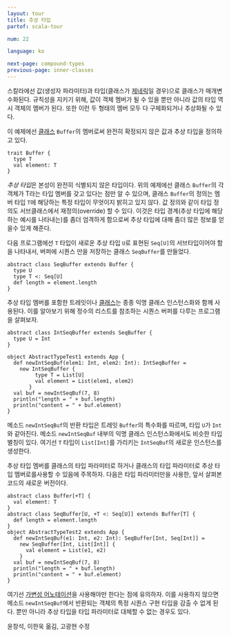 ```yaml
---
layout: tour
title: 추상 타입
partof: scala-tour

num: 22

language: ko

next-page: compound-types
previous-page: inner-classes
---
```


스칼라에선 값(생성자 파라미터)과 타입(클래스가 [제네릭](generic-classes.html)일 경우)으로 클래스가 매개변수화된다. 규칙성을 지키기 위해, 값이 객체 멤버가 될 수 있을 뿐만 아니라 값의 타입 역시 객체의 멤버가 된다. 또한 이런 두 형태의 멤버 모두 다 구체화되거나 추상화될 수 있다.

이 예제에선 [클래스](traits.html) `Buffer`의 멤버로써 완전히 확정되지 않은 값과 추상 타입을 정의하고 있다.

    trait Buffer {
      type T
      val element: T
    }

*추상 타입*은 본성이 완전히 식별되지 않은 타입이다. 위의 예제에선 클래스 `Buffer`의 각 객체가 T라는 타입 멤버를 갖고 있다는 점만 알 수 있으며, 클래스 `Buffer`의 정의는 멤버 타입 `T`에 해당하는 특정 타입이 무엇이지 밝히고 있지 않다. 값 정의와 같이 타입 정의도 서브클래스에서 재정의(override) 할 수 있다. 이것은 타입 경계(추상 타입에 해당하는 예시를 나타내는)를 좀더 엄격하게 함으로써 추상 타입에 대해 좀더 많은 정보를 얻을수 있게 해준다.

다음 프로그램에선 `T` 타입이 새로운 추상 타입 `U`로 표현된 `Seq[U]`의 서브타입이어야 함을 나타내서, 버퍼에 시퀀스 만을 저장하는 클래스 `SeqBuffer`를 만들었다.

    abstract class SeqBuffer extends Buffer {
      type U
      type T <: Seq[U]
      def length = element.length
    }

추상 타입 멤버를 포함한 트레잇이나 [클래스](classes.html)는 종종 익명 클래스 인스턴스화와 함께 사용된다. 이를 알아보기 위해 정수의 리스트를 참조하는 시퀀스 버퍼를 다루는 프로그램을 살펴보자.

    abstract class IntSeqBuffer extends SeqBuffer {
      type U = Int
    }

    object AbstractTypeTest1 extends App {
      def newIntSeqBuf(elem1: Int, elem2: Int): IntSeqBuffer =
        new IntSeqBuffer {
             type T = List[U]
             val element = List(elem1, elem2)
           }
      val buf = newIntSeqBuf(7, 8)
      println("length = " + buf.length)
      println("content = " + buf.element)
    }

메소드 `newIntSeqBuf`의 반환 타입은 트레잇 `Buffer`의 특수화를 따르며, 타입 `U`가 `Int`와 같아진다. 메소드 `newIntSeqBuf` 내부의 익명 클래스 인스턴스화에서도 비슷한 타입 별칭이 있다. 여기선 `T` 타입이 `List[Int]`를 가리키는 `IntSeqBuf`의 새로운 인스턴스를 생성한다.

추상 타입 멤버를 클래스의 타입 파라미터로 하거나 클래스의 타입 파라미터로 추상 타입 멤버로를사용할 수 있음에 주목하자. 다음은 타입 파라미터만을 사용한, 앞서 살펴본 코드의 새로운 버전이다.

    abstract class Buffer[+T] {
      val element: T
    }
    abstract class SeqBuffer[U, +T <: Seq[U]] extends Buffer[T] {
      def length = element.length
    }
    object AbstractTypeTest2 extends App {
      def newIntSeqBuf(e1: Int, e2: Int): SeqBuffer[Int, Seq[Int]] =
        new SeqBuffer[Int, List[Int]] {
          val element = List(e1, e2)
        }
      val buf = newIntSeqBuf(7, 8)
      println("length = " + buf.length)
      println("content = " + buf.element)
    }

여기선 [가변성 어노테이션](variances.html)을 사용해야만 한다는 점에 유의하자. 이를 사용하지 않으면 메소드 `newIntSeqBuf`에서 반환되는 객체의 특정 시퀀스 구현 타입을 감출 수 없게 된다. 뿐만 아니라 추상 타입을 타입 파라미터로 대체할 수 없는 경우도 있다.

윤창석, 이한욱 옮김, 고광현 수정
